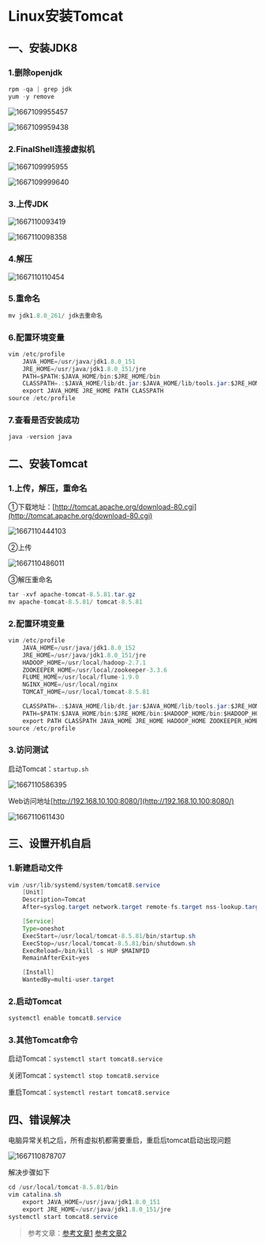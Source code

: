 # Linux安装Tomcat

## 一、安装JDK8

### 1.删除openjdk

```java
rpm -qa | grep jdk
yum -y remove 
```

![1667109955457](assets/1667109955457.png)

![1667109959438](assets/1667109959438.png)

### 2.FinalShell连接虚拟机

![1667109995955](assets/1667109995955.png)

![1667109999640](assets/1667109999640.png)

### 3.上传JDK

![1667110093419](assets/1667110093419.png)

![1667110098358](assets/1667110098358.png)

### 4.解压

![1667110110454](assets/1667110110454.png)

### 5.重命名

```java
mv jdk1.8.0_261/ jdk去重命名
```

### 6.配置环境变量

```java
vim /etc/profile
    JAVA_HOME=/usr/java/jdk1.8.0_151
    JRE_HOME=/usr/java/jdk1.8.0_151/jre
    PATH=$PATH:$JAVA_HOME/bin:$JRE_HOME/bin 
    CLASSPATH=.:$JAVA_HOME/lib/dt.jar:$JAVA_HOME/lib/tools.jar:$JRE_HOME/lib 
    export JAVA_HOME JRE_HOME PATH CLASSPATH
source /etc/profile
```

### 7.查看是否安装成功

```java
java -version java
```

## 二、安装Tomcat

### 1.上传，解压，重命名

①下载地址：[http://tomcat.apache.org/download-80.cgi](http://tomcat.apache.org/download-80.cgi)

![1667110444103](assets/1667110444103.png)

②上传

![1667110486011](assets/1667110486011.png)

③解压重命名

```java
tar -xvf apache-tomcat-8.5.81.tar.gz
mv apache-tomcat-8.5.81/ tomcat-8.5.81
```

### 2.配置环境变量

```java
vim /etc/profile
	JAVA_HOME=/usr/java/jdk1.8.0_152
    JRE_HOME=/usr/java/jdk1.8.0_151/jre
    HADOOP_HOME=/usr/local/hadoop-2.7.1
    ZOOKEEPER_HOME=/usr/local/zookeeper-3.3.6
    FLUME_HOME=/usr/local/flume-1.9.0
    NGINX_HOME=/usr/local/nginx
    TOMCAT_HOME=/usr/local/tomcat-8.5.81

    CLASSPATH=.:$JAVA_HOME/lib/dt.jar:$JAVA_HOME/lib/tools.jar:$JRE_HOME/lib
    PATH=$PATH:$JAVA_HOME/bin:$JRE_HOME/bin:$HADOOP_HOME/bin:$HADOOP_HOME/sbin:$ZOOKEEPER_HOME/bin:$FLUME_HOME/bin:$NGINX_HOME/sbin:$TOMCAT_HOME/bin
    export PATH CLASSPATH JAVA_HOME JRE_HOME HADOOP_HOME ZOOKEEPER_HOME FLUME_HOME NGINX_HOME TOMCAT_HOME
source /etc/profile
```

### 3.访问测试

启动Tomcat：`startup.sh`

![1667110586395](assets/1667110586395.png)

Web访问地址[http://192.168.10.100:8080/](http://192.168.10.100:8080/)

![1667110611430](assets/1667110611430.png)

## 三、设置开机自启

### 1.新建启动文件

```java
vim /usr/lib/systemd/system/tomcat8.service
    [Unit]
    Description=Tomcat
    After=syslog.target network.target remote-fs.target nss-lookup.target

    [Service]
    Type=oneshot
    ExecStart=/usr/local/tomcat-8.5.81/bin/startup.sh
    ExecStop=/usr/local/tomcat-8.5.81/bin/shutdown.sh
    ExecReload=/bin/kill -s HUP $MAINPID
    RemainAfterExit=yes

    [Install]
    WantedBy=multi-user.target
```

### 2.启动Tomcat

```java
systemctl enable tomcat8.service
```

### 3.其他Tomcat命令

启动Tomcat：`systemctl start tomcat8.service`

关闭Tomcat：`systemctl stop tomcat8.service `

重启Tomcat：`systemctl restart tomcat8.service`

## 四、错误解决

电脑异常关机之后，所有虚拟机都需要重启，重启后tomcat启动出现问题

![1667110878707](assets/1667110878707.png)

解决步骤如下

```java
cd /usr/local/tomcat-8.5.81/bin
vim catalina.sh
    export JAVA_HOME=/usr/java/jdk1.8.0_151
    export JRE_HOME=/usr/java/jdk1.8.0_151/jre
systemctl start tomcat8.service
```

> 参考文章：[参考文章1](https://blog.csdn.net/javaee520/article/details/109609257?utm_medium=distribute.pc_relevant.none-task-blog-2~default~baidujs_baidulandingword~default-1-109609257-blog-124394214.pc_relevant_blogantidownloadv1&spm=1001.2101.3001.4242.2&utm_relevant_index=4)	[参考文章2](http://t.zoukankan.com/lei01-p-9911156.html)


















